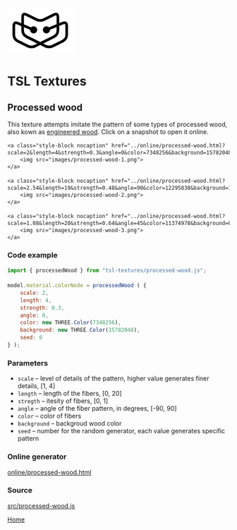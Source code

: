 <img class="logo" src="../assets/logo/logo.png">


# TSL Textures


## Processed wood

This texture attempts imitate the pattern of some types of processed wood,
also kown as [engineered wood](https://en.wikipedia.org/wiki/Engineered_wood).
Click on a snapshot to open it online.

<p class="gallery">

	<a class="style-block nocaption" href="../online/processed-wood.html?scale=2&length=4&strength=0.3&angle=0&color=7348256&background=15782048&seed=0">
		<img src="images/processed-wood-1.png">
	</a>

	<a class="style-block nocaption" href="../online/processed-wood.html?scale=2.54&length=19&strength=0.48&angle=90&color=12295838&background=15984599&seed=6631">
		<img src="images/processed-wood-2.png">
	</a>

	<a class="style-block nocaption" href="../online/processed-wood.html?scale=1.08&length=20&strength=0.64&angle=45&color=11374978&background=0&seed=561">
		<img src="images/processed-wood-3.png">
	</a>

</p>


### Code example

```js
import { processedWood } from "tsl-textures/processed-wood.js";

model.material.colorNode = processedWood ( {
	scale: 2,
	length: 4,
	strength: 0.3,
	angle: 0,
	color: new THREE.Color(7348256),
	background: new THREE.Color(15782048),
	seed: 0
} );
```


### Parameters

* `scale` &ndash; level of details of the pattern, higher value generates finer details, [1, 4]
* `length` &ndash; length of the fibers, [0, 20]
* `stregth` &ndash; itesity of fibers, [0, 1]
* `angle` &ndash; angle of the fiber pattern, in degrees, [-90, 90]
* `color` &ndash; color of fibers
* `background` &ndash; backgroud wood color
* `seed` &ndash; number for the random generator, each value generates specific pattern


### Online generator

[online/processed-wood.html](../online/processed-wood.html)


### Source

[src/processed-wood.js](https://github.com/boytchev/tsl-textures/blob/main/src/processed-wood.js)


<div class="footnote">
	<a href="../">Home</a>
</div>